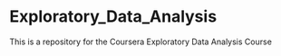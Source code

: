 Exploratory_Data_Analysis
=========================

This is a repository for the Coursera Exploratory Data Analysis Course
